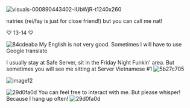 ![visuals-000890443402-IUbWjR-t1240x260](https://github.com/user-attachments/assets/248f7b9d-e0a7-41d2-b34e-b44f5c4632ad)

natriex (rei/fay is just for close friend!) but you can call me nat!

♡ 13-14 ♡

![84cdeaba](https://github.com/user-attachments/assets/ce98c10b-e388-4ce4-a9ef-588b1bee26eb) My English is not very good. Sometimes I will have to use Google translate

I usually stay at Safe Server, sit in the Friday Night Funkin' area. But sometimes you will see me sitting at Server Vietnamese #1 ![5b27c705](https://github.com/user-attachments/assets/b71df262-e14c-48d3-bb34-06429d1aafb6)

![image12](https://github.com/user-attachments/assets/6555504a-6aa0-4d23-ac1d-fb5f196737a5)

![29d0fa0d](https://github.com/user-attachments/assets/1ba47bd0-165b-4f2a-887d-6b74cd0f9bc3) You can feel free to interact with me. But please whisper! Because I hang up often! ![29d0fa0d](https://github.com/user-attachments/assets/3ecb43c1-a8ac-4b79-829b-8ccc98ce1d16)

